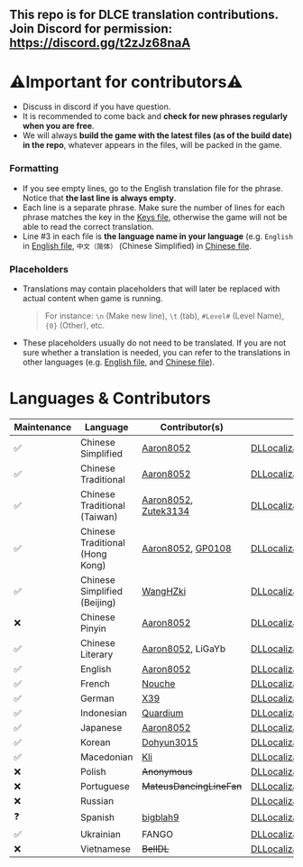 ## This repo is for DLCE translation contributions. Join Discord for permission: https://discord.gg/t2zJz68naA
# ⚠️Important for contributors⚠️
- Discuss in discord if you have question.
- It is recommended to come back and **check for new phrases regularly when you are free**.
- We will always **build the game with the latest files (as of the build date) in the repo**, whatever appears in the files, will be packed in the game.
### Formatting
- If you see empty lines, go to the English translation file for the phrase. Notice that **the last line is always empty**.
- Each line is a separate phrase. Make sure the number of lines for each phrase matches the key in the [Keys file](/DLLocalization_Keys.bytes), otherwise the game will not be able to read the correct translation.
- Line #3 in each file is **the language name in your language** (e.g. `English` in [English file](/DLLocalization_English.bytes), `中文（简体）` (Chinese Simplified) in [Chinese file](/DLLocalization_ChineseSimplified.bytes).
### Placeholders
- Translations may contain placeholders that will later be replaced with actual content when game is running.
  > For instance: `\n` (Make new line), `\t` (tab), `#Level#` (Level Name), `{0}` (Other), etc.
- These placeholders usually do not need to be translated. If you are not sure whether a translation is needed, you can refer to the translations in other languages (e.g. [English file](/DLLocalization_English.bytes), and [Chinese file](/DLLocalization_ChineseSimplified.bytes)).
  
# Languages & Contributors
| Maintenance | Language | Contributor(s) | File |
| --------- | --------- | ---------------- | ------ |
| ✅ | Chinese Simplified | [Aaron8052](https://github.com/Aaron8052) | [DLLocalization_ChineseSimplified.bytes](https://github.com/DL-Community/DLCE-Translations/blob/main/DLLocalization_ChineseSimplified.bytes) |
| ✅ | Chinese Traditional | [Aaron8052](https://github.com/Aaron8052) | [DLLocalization_ChineseTradMainland.bytes](https://github.com/DL-Community/DLCE-Translations/blob/main/DLLocalization_ChineseTradMainland.bytes) |
| ✅ | Chinese Traditional (Taiwan) | [Aaron8052](https://github.com/Aaron8052), [Zutek3134](https://github.com/Zutek3134) | [DLLocalization_ChineseTraditional.bytes](https://github.com/DL-Community/DLCE-Translations/blob/main/DLLocalization_ChineseTraditional.bytes) |
| ✅ | Chinese Traditional (Hong Kong) | [Aaron8052](https://github.com/Aaron8052), [GP0108](https://github.com/GP0108) | [DLLocalization_CantoneseHK.bytes](https://github.com/DL-Community/DLCE-Translations/blob/main/DLLocalization_CantoneseHK.bytes) |
| ✅ | Chinese Simplified (Beijing) | [WangHZki](https://github.com/WangHZki) | [DLLocalization_ChineseBeijing.bytes](https://github.com/DL-Community/DLCE-Translations/blob/main/DLLocalization_ChineseBeijing.bytes) |
| ❌ | Chinese Pinyin | [Aaron8052](https://github.com/Aaron8052) | [DLLocalization_Pinyin.bytes](https://github.com/DL-Community/DLCE-Translations/blob/main/DLLocalization_Pinyin.bytes) |
| ✅ | Chinese Literary | [Aaron8052](https://github.com/Aaron8052), LiGaYb | [DLLocalization_ChineseClassical.bytes](https://github.com/DL-Community/DLCE-Translations/blob/main/DLLocalization_ChineseClassical.bytes) |
| ✅ | English | [Aaron8052](https://github.com/Aaron8052) | [DLLocalization_English.bytes](https://github.com/DL-Community/DLCE-Translations/blob/main/DLLocalization_English.bytes) |
| ✅ | French | [Nouche](https://github.com/Nouchey) | [DLLocalization_French.bytes](https://github.com/DL-Community/DLCE-Translations/blob/main/DLLocalization_French.bytes) |
| ✅ | German | [X39](https://github.com/X39X39) | [DLLocalization_German.bytes](https://github.com/DL-Community/DLCE-Translations/blob/main/DLLocalization_German.bytes) |
| ✅ | Indonesian | [Quardium](https://github.com/quardiumdl) | [DLLocalization_Indonesian.bytes](https://github.com/DL-Community/DLCE-Translations/blob/main/DLLocalization_Indonesian.bytes) |
| ✅ | Japanese | [Aaron8052](https://github.com/Aaron8052) | [DLLocalization_Japanese.bytes](https://github.com/DL-Community/DLCE-Translations/blob/main/DLLocalization_Japanese.bytes) |
| ✅ | Korean | [Dohyun3015](https://github.com/Dohyun3015) | [DLLocalization_Korean.bytes](https://github.com/DL-Community/DLCE-Translations/blob/main/DLLocalization_Korean.bytes) |
| ✅ | Macedonian | [Kli](https://github.com/dlkingkli) | [DLLocalization_Macedonian.bytes](https://github.com/DL-Community/DLCE-Translations/blob/main/DLLocalization_Macedonian.bytes) |
| ❌ | Polish | ~~Anonymous~~ | [DLLocalization_Polish.bytes](https://github.com/DL-Community/DLCE-Translations/blob/main/DLLocalization_Polish.bytes) |
| ❌ | Portuguese | ~~MateusDancingLineFan~~ | [DLLocalization_Portuguese.bytes](https://github.com/DL-Community/DLCE-Translations/blob/main/DLLocalization_Portuguese.bytes) |
| ❌ | Russian | | [DLLocalization_Russian.bytes](https://github.com/DL-Community/DLCE-Translations/blob/main/DLLocalization_Russian.bytes) |
| ❓ | Spanish | [bigblah9](https://github.com/bigblah9) | [DLLocalization_Spanish.bytes](https://github.com/DL-Community/DLCE-Translations/blob/main/DLLocalization_Spanish.bytes) |
| ✅ | Ukrainian | FANGO | [DLLocalization_Ukrainian.bytes](https://github.com/DL-Community/DLCE-Translations/blob/main/DLLocalization_Ukrainian.bytes) |
| ❌ | Vietnamese | ~~BellDL~~ | [DLLocalization_Vietnamese.bytes](https://github.com/DL-Community/DLCE-Translations/blob/main/DLLocalization_Vietnamese.bytes) |
